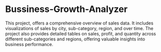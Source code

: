 # Bussiness-Growth-Analyzer
This project, offers a comprehensive overview of sales data. It includes visualizations of sales by city, sub-category, region, and over time. The project also provides detailed tables on sales, profit, and quantity across different sub-categories and regions, offering valuable insights into business performance.
